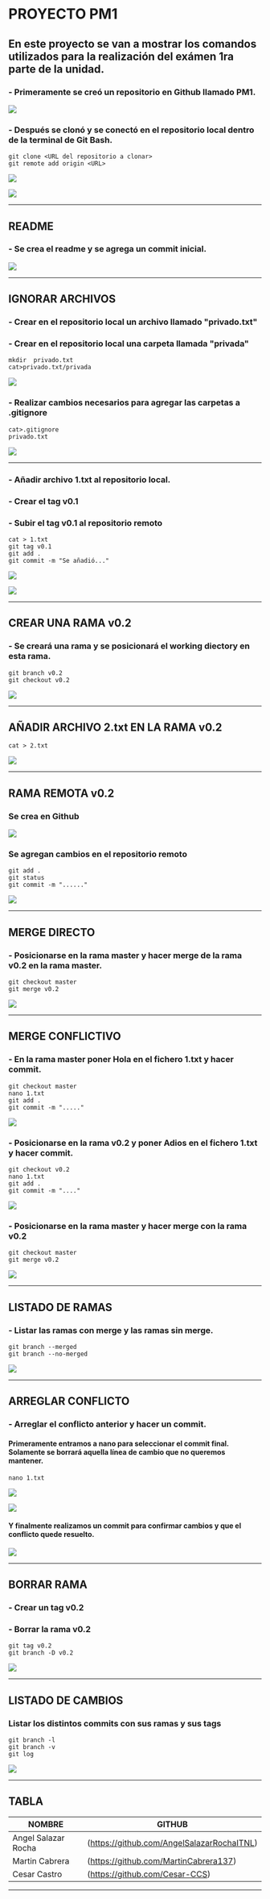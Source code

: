 # PROYECTO PM1

## En este proyecto se van a mostrar los comandos utilizados para la realización del exámen 1ra parte de la unidad.

### - Primeramente se creó un repositorio en Github llamado PM1.

   

![](https://github.com/ItzaBesanilla/PM1/blob/a8bb59c9c6dc80dec52821b99f3e8c5023f64362/Imagenes/Crear%20nuevo%20repositorio.png)

### - Después se clonó y se conectó en el repositorio local dentro de la terminal de Git Bash.

    git clone <URL del repositorio a clonar>
    git remote add origin <URL>
    
![](https://github.com/ItzaBesanilla/PM1/blob/a8bb59c9c6dc80dec52821b99f3e8c5023f64362/Imagenes/Clonar%20remoto%20a%20local.png)

![](https://github.com/ItzaBesanilla/PM1/blob/a8bb59c9c6dc80dec52821b99f3e8c5023f64362/Imagenes/Conexion%20entre%20remoto%20y%20local.png)

-----------
## README

### - Se crea el readme y se agrega un commit inicial.

![](https://github.com/ItzaBesanilla/PM1/blob/f4fe6d24d3807cb1da1138f948fec555564c2598/Imagenes/Readme.png)

----------
## IGNORAR ARCHIVOS

### - Crear en el repositorio local un archivo llamado "privado.txt"
### - Crear en el repositorio local una carpeta llamada "privada"

    mkdir  privado.txt
    cat>privado.txt/privada
    
![](https://github.com/ItzaBesanilla/PM1/blob/f4fe6d24d3807cb1da1138f948fec555564c2598/Imagenes/Se%20crea%20fichero%20privado.txt%20y%20carpeta%20privada.png)

### - Realizar cambios necesarios para agregar las carpetas a .gitignore

    cat>.gitignore
    privado.txt
    
    
![](https://github.com/ItzaBesanilla/PM1/blob/f4fe6d24d3807cb1da1138f948fec555564c2598/Imagenes/se%20crea%20gitignore.png)

----------
### - Añadir archivo 1.txt al repositorio local.
### - Crear el tag v0.1
### - Subir el tag v0.1 al repositorio remoto

    cat > 1.txt
    git tag v0.1
    git add . 
    git commit -m "Se añadió..."

![](https://github.com/ItzaBesanilla/PM1/blob/f4fe6d24d3807cb1da1138f948fec555564c2598/Imagenes/Se%20crea%201txt%20y%20el%20tag%20v01.png)

![](https://github.com/ItzaBesanilla/PM1/blob/f4fe6d24d3807cb1da1138f948fec555564c2598/Imagenes/Se%20agrega%20el%20tag%20a%20rep%20remoto.png)

----------
## CREAR UNA RAMA v0.2

### - Se creará una rama y se posicionará el working diectory en esta rama.

    git branch v0.2
    git checkout v0.2

![](https://github.com/ItzaBesanilla/PM1/blob/f4fe6d24d3807cb1da1138f948fec555564c2598/Imagenes/Se%20crea%20rama%20v02.png)

-----------
## AÑADIR ARCHIVO 2.txt EN LA RAMA v0.2

    cat > 2.txt
    
![](https://github.com/ItzaBesanilla/PM1/blob/f4fe6d24d3807cb1da1138f948fec555564c2598/Imagenes/Se%20crea%20archivo%202txt.png)

-----------
## RAMA REMOTA v0.2
### Se crea en Github

![](https://github.com/ItzaBesanilla/PM1/blob/f4fe6d24d3807cb1da1138f948fec555564c2598/Imagenes/Se%20crea%20rama%20remota.png)

### Se agregan cambios en el repositorio remoto

    git add .
    git status
    git commit -m "......"
    
![](https://github.com/ItzaBesanilla/PM1/blob/f4fe6d24d3807cb1da1138f948fec555564c2598/Imagenes/Se%20agregan%20cambios%20al%20repositorio%20remoto.png)

-------------
## MERGE DIRECTO

### - Posicionarse en la rama master y hacer merge de la rama v0.2 en la rama master.

    git checkout master
    git merge v0.2
    
![](https://github.com/ItzaBesanilla/PM1/blob/f4fe6d24d3807cb1da1138f948fec555564c2598/Imagenes/Merge%20directo.png)

-------------
## MERGE CONFLICTIVO

### - En la rama master poner Hola en el fichero 1.txt y hacer commit.

    git checkout master
    nano 1.txt
    git add .
    git commit -m "....."
    
![](https://github.com/ItzaBesanilla/PM1/blob/f4fe6d24d3807cb1da1138f948fec555564c2598/Imagenes/Merge%20-%20master.png)

### - Posicionarse en la rama v0.2 y poner Adios en el fichero 1.txt y hacer commit.

    git checkout v0.2
    nano 1.txt
    git add .
    git commit -m "...."
    
![](https://github.com/ItzaBesanilla/PM1/blob/f4fe6d24d3807cb1da1138f948fec555564c2598/Imagenes/Merge%20-%20v02.png)

### - Posicionarse en la rama master y hacer merge con la rama v0.2

    git checkout master
    git merge v0.2

![](https://github.com/ItzaBesanilla/PM1/blob/f4fe6d24d3807cb1da1138f948fec555564c2598/Imagenes/Fusion%20de%20master%20con%20v02.png)

----------
## LISTADO DE RAMAS

### - Listar las ramas con merge y las ramas sin merge.

    git branch --merged
    git branch --no-merged
    
![](https://github.com/ItzaBesanilla/PM1/blob/f4fe6d24d3807cb1da1138f948fec555564c2598/Imagenes/Listar%20ramas%20con%20merge%20y%20sin%20merge.png)

-----------------
## ARREGLAR CONFLICTO

### - Arreglar el conflicto anterior y hacer un commit.

####      Primeramente entramos a nano para seleccionar el commit final. Solamente se borrará aquella línea de cambio que no queremos mantener.

    nano 1.txt
    
![](https://github.com/ItzaBesanilla/PM1/blob/f4fe6d24d3807cb1da1138f948fec555564c2598/Imagenes/Arreglar%20conflicto.png)

![](https://github.com/ItzaBesanilla/PM1/blob/f4fe6d24d3807cb1da1138f948fec555564c2598/Imagenes/Arreglar%20conflicto%202.png)

####    Y finalmente realizamos un commit para confirmar cambios y que el conflicto quede resuelto.

![](https://github.com/ItzaBesanilla/PM1/blob/f4fe6d24d3807cb1da1138f948fec555564c2598/Imagenes/Commit%20a%20la%20solucion%20del%20conflicto.png)


----------------
## BORRAR RAMA

### - Crear un tag v0.2
### - Borrar la rama v0.2

    git tag v0.2
    git branch -D v0.2

![](https://github.com/ItzaBesanilla/PM1/blob/f4fe6d24d3807cb1da1138f948fec555564c2598/Imagenes/Crear%20tag%20v02%20y%20borrar%20rama%20v02.png)

---------------

## LISTADO DE CAMBIOS

### Listar los distintos commits con sus ramas y sus tags

    git branch -l
    git branch -v
    git log
    
![](https://github.com/ItzaBesanilla/PM1/blob/f4fe6d24d3807cb1da1138f948fec555564c2598/Imagenes/Listar%20commits.png)

--------------
    
## TABLA 

                    
NOMBRE  |  GITHUB
------------- | -------------
Angel Salazar Rocha  | (https://github.com/AngelSalazarRochaITNL)
Martin Cabrera  | (https://github.com/MartinCabrera137)
Cesar Castro | (https://github.com/Cesar-CCS)

---------------


